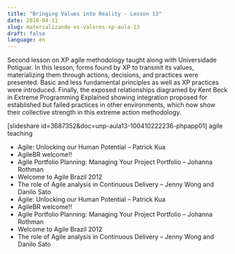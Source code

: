 ```yaml
---
title: "Bringing Values into Reality - Lesson 13"
date: 2010-04-11
slug: materializando-os-valores-xp-aula-13
draft: false
language: en
---
```


Second lesson on XP agile methodology taught along with Universidade Potiguar. In this lesson, forms found by XP to transmit its values, materializing them through actions, decisions, and practices were presented. Basic and less fundamental principles as well as XP practices were introduced. Finally, the exposed relationships diagramed by Kent Beck in Extreme Programming Explained showing integration proposed for established but failed practices in other environments, which now show their collective strength in this extreme action methodology.

[slideshare id=3687352&doc=unp-aula13-100410222236-phpapp01]
agile teaching
- Agile: Unlocking our Human Potential – Patrick Kua
- AgileBR welcome!!
- Agile Portfolio Planning: Managing Your Project Portfolio – Johanna Rothman
- Welcome to Agile Brazil 2012
- The role of Agile analysis in Continuous Delivery – Jenny Wong and Danilo Sato
- Agile: Unlocking our Human Potential – Patrick Kua
- AgileBR welcome!!
- Agile Portfolio Planning: Managing Your Project Portfolio – Johanna Rothman
- Welcome to Agile Brazil 2012
- The role of Agile analysis in Continuous Delivery – Jenny Wong and Danilo Sato